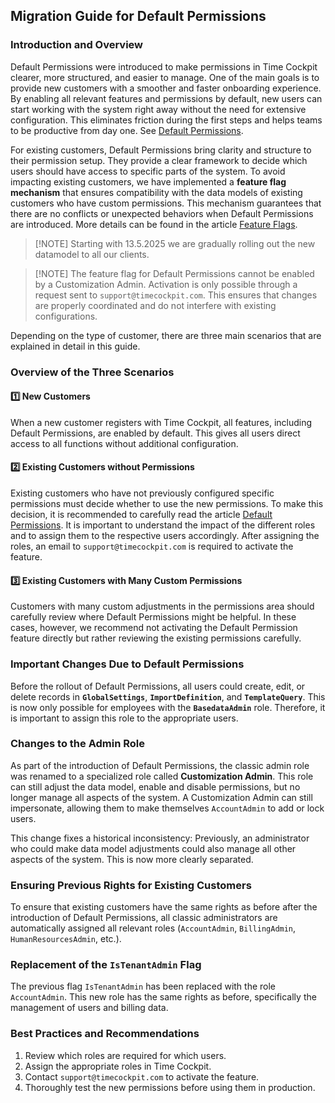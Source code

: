 ## Migration Guide for Default Permissions

### Introduction and Overview

Default Permissions were introduced to make permissions in Time Cockpit clearer, more structured, and easier to manage. One of the main goals is to provide new customers with a smoother and faster onboarding experience. By enabling all relevant features and permissions by default, new users can start working with the system right away without the need for extensive configuration. This eliminates friction during the first steps and helps teams to be productive from day one. See [Default Permissions](~/doc/employee-time-tracking/default-permissions.md).

For existing customers, Default Permissions bring clarity and structure to their permission setup. They provide a clear framework to decide which users should have access to specific parts of the system. To avoid impacting existing customers, we have implemented a **feature flag mechanism** that ensures compatibility with the data models of existing customers who have custom permissions. This mechanism guarantees that there are no conflicts or unexpected behaviors when Default Permissions are introduced. More details can be found in the article [Feature Flags](~/doc/data-model-customization/feature-flags.md).

> [!NOTE] Starting with 13.5.2025 we are gradually rolling out the new datamodel to all our clients. 

> [!NOTE] The feature flag for Default Permissions cannot be enabled by a Customization Admin. Activation is only possible through a request sent to `support@timecockpit.com`. This ensures that changes are properly coordinated and do not interfere with existing configurations.

Depending on the type of customer, there are three main scenarios that are explained in detail in this guide.

### Overview of the Three Scenarios

#### 1️⃣ **New Customers**

When a new customer registers with Time Cockpit, all features, including Default Permissions, are enabled by default. This gives all users direct access to all functions without additional configuration.

#### 2️⃣ **Existing Customers without Permissions**

Existing customers who have not previously configured specific permissions must decide whether to use the new permissions. To make this decision, it is recommended to carefully read the article [Default Permissions](~/doc/employee-time-tracking/default-permissions.md). It is important to understand the impact of the different roles and to assign them to the respective users accordingly. After assigning the roles, an email to `support@timecockpit.com` is required to activate the feature.

#### 3️⃣ **Existing Customers with Many Custom Permissions**

Customers with many custom adjustments in the permissions area should carefully review where Default Permissions might be helpful. In these cases, however, we recommend not activating the Default Permission feature directly but rather reviewing the existing permissions carefully.

### Important Changes Due to Default Permissions

Before the rollout of Default Permissions, all users could create, edit, or delete records in **`GlobalSettings`**, **`ImportDefinition`**, and **`TemplateQuery`**. This is now only possible for employees with the **`BasedataAdmin`** role. Therefore, it is important to assign this role to the appropriate users.

### Changes to the Admin Role

As part of the introduction of Default Permissions, the classic admin role was renamed to a specialized role called **Customization Admin**. This role can still adjust the data model, enable and disable permissions, but no longer manage all aspects of the system. A Customization Admin can still impersonate, allowing them to make themselves `AccountAdmin` to add or lock users.

This change fixes a historical inconsistency: Previously, an administrator who could make data model adjustments could also manage all other aspects of the system. This is now more clearly separated.

### Ensuring Previous Rights for Existing Customers

To ensure that existing customers have the same rights as before after the introduction of Default Permissions, all classic administrators are automatically assigned all relevant roles (`AccountAdmin`, `BillingAdmin`, `HumanResourcesAdmin`, etc.).

### Replacement of the `IsTenantAdmin` Flag

The previous flag `IsTenantAdmin` has been replaced with the role `AccountAdmin`. This new role has the same rights as before, specifically the management of users and billing data.

### Best Practices and Recommendations

1. Review which roles are required for which users.
2. Assign the appropriate roles in Time Cockpit.
3. Contact `support@timecockpit.com` to activate the feature.
4. Thoroughly test the new permissions before using them in production.